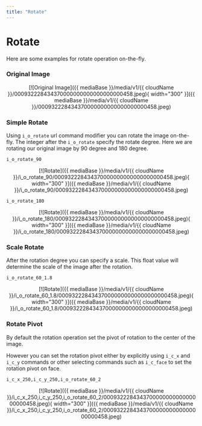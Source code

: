 ```yaml
---
title: "Rotate"
---
```


# Rotate

Here are some examples for rotate operation on-the-fly.

### Original Image 

<center>[![Original Image]({{ mediaBase }}/media/v1/{{ cloudName }}/000932228434370000000000000000000458.jpeg){ width="300" }]({{ mediaBase }}/media/v1/{{ cloudName }}/000932228434370000000000000000000458.jpeg)</center>

### Simple Rotate

Using `i_o_rotate` url command modifier you can rotate the image on-the-fly. The integer after the `i_o_rotate` specify the rotate degree. Here we are rotating our original image by 90 degree and 180 degree.

```
i_o_rotate_90
```
<center>[![Rotate]({{ mediaBase }}/media/v1/{{ cloudName }}/i_o_rotate_90/000932228434370000000000000000000458.jpeg){ width="300" }]({{ mediaBase }}/media/v1/{{ cloudName }}/i_o_rotate_90/000932228434370000000000000000000458.jpeg)</center>

```
i_o_rotate_180
```
<center>[![Rotate]({{ mediaBase }}/media/v1/{{ cloudName }}/i_o_rotate_180/000932228434370000000000000000000458.jpeg){ width="300" }]({{ mediaBase }}/media/v1/{{ cloudName }}/i_o_rotate_180/000932228434370000000000000000000458.jpeg)</center>


### Scale Rotate

After the rotation degree you can specify a scale. This float value will determine the scale of the image after the rotation.   

```
i_o_rotate_60_1.8
```
<center>[![Rotate]({{ mediaBase }}/media/v1/{{ cloudName }}/i_o_rotate_60_1.8/000932228434370000000000000000000458.jpeg){ width="300" }]({{ mediaBase }}/media/v1/{{ cloudName }}/i_o_rotate_60_1.8/000932228434370000000000000000000458.jpeg)</center>


### Rotate Pivot

By default the rotation operation set the pivot of rotation to the center of the image. 

However you can set the rotation pivot either by explicitly using `i_c_x` and `i_c_y` commands or other selecting commands such as `i_c_face` to set the rotation pivot on face.

```
i_c_x_250,i_c_y_250,i_o_rotate_60_2
```
<center>[![Rotate]({{ mediaBase }}/media/v1/{{ cloudName }}/i_c_x_250,i_c_y_250,i_o_rotate_60_2/000932228434370000000000000000000458.jpeg){ width="300" }]({{ mediaBase }}/media/v1/{{ cloudName }}/i_c_x_250,i_c_y_250,i_o_rotate_60_2/000932228434370000000000000000000458.jpeg)</center>
